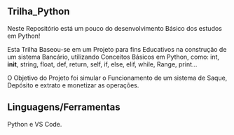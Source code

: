 ## Trilha_Python
Neste Repositório está um pouco do desenvolvimento Básico dos estudos em Python!

Esta Trilha Baseou-se em um Projeto para fins Educativos na construção de um sistema Bancário,
utilizando Conceitos Básicos em Python, como: int, __init__, string, float, def, return, self, if, else, elif, while, Range, print...

O Objetivo do Projeto foi simular o Funcionamento de um sistema de Saque, Depósito e extrato e monetizar as operações.

## Linguagens/Ferramentas
Python e VS Code.




